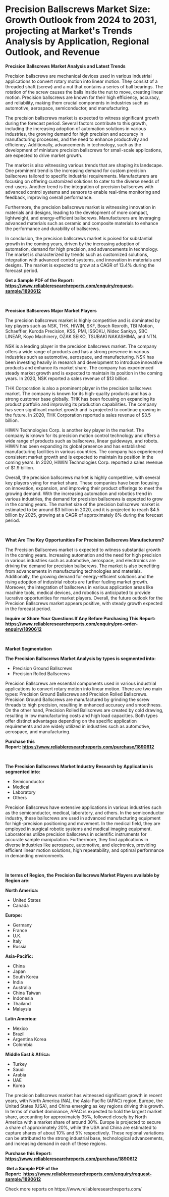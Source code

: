 <p><h1>Precision Ballscrews Market Size: Growth Outlook from 2024 to 2031, projecting at Market's Trends Analysis by Application, Regional Outlook, and Revenue</h1></p><p><strong>Precision Ballscrews Market Analysis and Latest Trends</strong></p>
<p><p>Precision ballscrews are mechanical devices used in various industrial applications to convert rotary motion into linear motion. They consist of a threaded shaft (screw) and a nut that contains a series of ball bearings. The rotation of the screw causes the balls inside the nut to move, creating linear motion. Precision ballscrews are known for their high efficiency, accuracy, and reliability, making them crucial components in industries such as automotive, aerospace, semiconductor, and manufacturing.</p><p>The precision ballscrews market is expected to witness significant growth during the forecast period. Several factors contribute to this growth, including the increasing adoption of automation solutions in various industries, the growing demand for high precision and accuracy in manufacturing processes, and the need to enhance productivity and efficiency. Additionally, advancements in technology, such as the development of miniature precision ballscrews for small-scale applications, are expected to drive market growth.</p><p>The market is also witnessing various trends that are shaping its landscape. One prominent trend is the increasing demand for custom precision ballscrews tailored to specific industrial requirements. Manufacturers are focusing on offering customized solutions to cater to the diverse needs of end-users. Another trend is the integration of precision ballscrews with advanced control systems and sensors to enable real-time monitoring and feedback, improving overall performance.</p><p>Furthermore, the precision ballscrews market is witnessing innovation in materials and designs, leading to the development of more compact, lightweight, and energy-efficient ballscrews. Manufacturers are leveraging advanced materials such as ceramic and composite materials to enhance the performance and durability of ballscrews.</p><p>In conclusion, the precision ballscrews market is poised for substantial growth in the coming years, driven by the increasing adoption of automation, demand for high precision, and advancements in technology. The market is characterized by trends such as customized solutions, integration with advanced control systems, and innovation in materials and designs. The market is expected to grow at a CAGR of 13.4% during the forecast period.</p></p>
<p><strong>Get a Sample PDF of the Report:&nbsp; <a href="https://www.reliableresearchreports.com/enquiry/request-sample/1890612">https://www.reliableresearchreports.com/enquiry/request-sample/1890612</a></strong></p>
<p>&nbsp;</p>
<p><strong>Precision Ballscrews Major Market Players</strong></p>
<p><p>The precision ballscrews market is highly competitive and is dominated by key players such as NSK, THK, HIWIN, SKF, Bosch Rexroth, TBI Motion, Schaeffler, Kuroda Precision, KSS, PMI, ISSOKU, Nidec Sankyo, SBC LINEAR, Koyo Machinery, OZAK SEIKO, TSUBAKI NAKASHIMA, and NTN.</p><p>NSK is a leading player in the precision ballscrews market. The company offers a wide range of products and has a strong presence in various industries such as automotive, aerospace, and manufacturing. NSK has been investing heavily in research and development to introduce innovative products and enhance its market share. The company has experienced steady market growth and is expected to maintain its position in the coming years. In 2020, NSK reported a sales revenue of $13 billion.</p><p>THK Corporation is also a prominent player in the precision ballscrews market. The company is known for its high-quality products and has a strong customer base globally. THK has been focusing on expanding its product portfolio and improving its production capabilities. The company has seen significant market growth and is projected to continue growing in the future. In 2020, THK Corporation reported a sales revenue of $3.5 billion.</p><p>HIWIN Technologies Corp. is another key player in the market. The company is known for its precision motion control technology and offers a wide range of products such as ballscrews, linear guideways, and robots. HIWIN has been expanding its global presence and has established manufacturing facilities in various countries. The company has experienced consistent market growth and is expected to maintain its position in the coming years. In 2020, HIWIN Technologies Corp. reported a sales revenue of $1.9 billion.</p><p>Overall, the precision ballscrews market is highly competitive, with several key players vying for market share. These companies have been focusing on innovation, expansion, and improving their product offerings to meet the growing demand. With the increasing automation and robotics trend in various industries, the demand for precision ballscrews is expected to grow in the coming years. The market size of the precision ballscrews market is estimated to be around $3 billion in 2020, and it is projected to reach $4.5 billion by 2025, growing at a CAGR of approximately 8% during the forecast period.</p></p>
<p>&nbsp;</p>
<p><strong>What Are The Key Opportunities For Precision Ballscrews Manufacturers?</strong></p>
<p><p>The Precision Ballscrews market is expected to witness substantial growth in the coming years. Increasing automation and the need for high precision in various industries such as automotive, aerospace, and electronics are driving the demand for precision ballscrews. The market is also benefiting from advancements in manufacturing technologies and materials. Additionally, the growing demand for energy-efficient solutions and the rising adoption of industrial robots are further fueling market growth. Moreover, the integration of ballscrews in various application areas like machine tools, medical devices, and robotics is anticipated to provide lucrative opportunities for market players. Overall, the future outlook for the Precision Ballscrews market appears positive, with steady growth expected in the forecast period.</p></p>
<p><strong>Inquire or Share Your Questions If Any Before Purchasing This Report: <a href="https://www.reliableresearchreports.com/enquiry/pre-order-enquiry/1890612">https://www.reliableresearchreports.com/enquiry/pre-order-enquiry/1890612</a></strong></p>
<p>&nbsp;</p>
<p><strong>Market Segmentation</strong></p>
<p><strong>The Precision Ballscrews Market Analysis by types is segmented into:</strong></p>
<p><ul><li>Precision Ground Ballscrews</li><li>Precision Rolled Ballscrews</li></ul></p>
<p><p>Precision Ballscrews are essential components used in various industrial applications to convert rotary motion into linear motion. There are two main types: Precision Ground Ballscrews and Precision Rolled Ballscrews. Precision Ground Ballscrews are manufactured by grinding the screw threads to high precision, resulting in enhanced accuracy and smoothness. On the other hand, Precision Rolled Ballscrews are created by cold drawing, resulting in low manufacturing costs and high load capacities. Both types offer distinct advantages depending on the specific application requirements and are widely utilized in industries such as automotive, aerospace, and manufacturing.</p></p>
<p><strong>Purchase this Report:&nbsp;<a href="https://www.reliableresearchreports.com/purchase/1890612">https://www.reliableresearchreports.com/purchase/1890612</a></strong></p>
<p>&nbsp;</p>
<p><strong>The Precision Ballscrews Market Industry Research by Application is segmented into:</strong></p>
<p><ul><li>Semiconductor</li><li>Medical</li><li>Laboratory</li><li>Others</li></ul></p>
<p><p>Precision Ballscrews have extensive applications in various industries such as the semiconductor, medical, laboratory, and others. In the semiconductor industry, these ballscrews are used in advanced manufacturing equipment for high-precision positioning and movement. In the medical field, they are employed in surgical robotic systems and medical imaging equipment. Laboratories utilize precision ballscrews in scientific instruments for accurate sample manipulation. Furthermore, they find applications in diverse industries like aerospace, automotive, and electronics, providing efficient linear motion solutions, high repeatability, and optimal performance in demanding environments.</p></p>
<p>&nbsp;</p>
<p><strong>In terms of Region, the Precision Ballscrews Market Players available by Region are:</strong></p>
<p>
    <p> <strong> North America: </strong>
        <ul>
            <li>United States</li>
            <li>Canada</li>
        </ul>
        </p> 
    <p> <strong> Europe: </strong>
        <ul>
            <li>Germany</li>
            <li>France</li>
            <li>U.K.</li>
            <li>Italy</li>
            <li>Russia</li>
        </ul>
        </p> 
    <p> <strong> Asia-Pacific: </strong>
        <ul>
            <li>China</li>
            <li>Japan</li>
            <li>South Korea</li>
            <li>India</li>
            <li>Australia</li>
            <li>China Taiwan</li>
            <li>Indonesia</li>
            <li>Thailand</li>
            <li>Malaysia</li>
        </ul>
        </p> 
    <p> <strong> Latin America: </strong>
        <ul>
            <li>Mexico</li>
            <li>Brazil</li>
            <li>Argentina Korea</li>
            <li>Colombia</li>
        </ul>
        </p> 
    <p> <strong> Middle East & Africa: </strong>
        <ul>
            <li>Turkey</li>
            <li>Saudi</li>
            <li>Arabia</li>
            <li>UAE</li>
            <li>Korea</li>
        </ul>
    </p>
    </p>
<p><p>The precision ballscrews market has witnessed significant growth in recent years, with North America (NA), the Asia-Pacific (APAC) region, Europe, the United States (USA), and China emerging as key regions driving this growth. In terms of market dominance, APAC is expected to hold the largest market share, accounting for approximately 35%, followed closely by North America with a market share of around 30%. Europe is projected to secure a share of approximately 20%, while the USA and China are estimated to capture shares of about 10% and 5% respectively. These regional variations can be attributed to the strong industrial base, technological advancements, and increasing demand in each of these regions.</p></p>
<p><strong>Purchase this Report: <a href="https://www.reliableresearchreports.com/purchase/1890612">https://www.reliableresearchreports.com/purchase/1890612</a></strong></p>
<p>&nbsp;<strong>Get a Sample PDF of the Report:&nbsp;&nbsp;<a href="https://www.reliableresearchreports.com/enquiry/request-sample/1890612">https://www.reliableresearchreports.com/enquiry/request-sample/1890612</a></strong></p>
<p><strong></strong></p>
<p>Check more reports on https://www.reliableresearchreports.com/</p>
